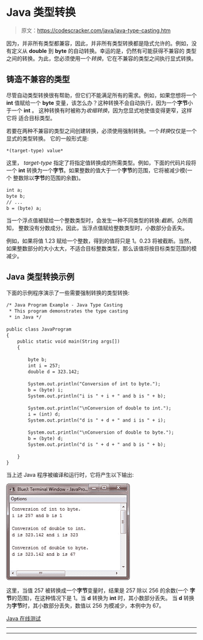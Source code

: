# Java 类型转换

> 原文：<https://codescracker.com/java/java-type-casting.htm>

因为，并非所有类型都兼容，因此，并非所有类型转换都是隐式允许的。例如，没有定义从 **double** 到 **byte** 的自动转换。幸运的是，仍然有可能获得不兼容的 类型之间的转换。为此，您必须使用一个*转换*，它在不兼容的类型之间执行显式转换。

## 铸造不兼容的类型

尽管自动类型转换很有帮助，但它们不能满足所有的需求。例如，如果您想将一个 **int** 值赋给一个 **byte** 变量，该怎么办？这种转换不会自动执行，因为一个**字节**小于一个 **int** 。 这种转换有时被称为*收缩转换*，因为您显式地使值变得更窄，这样它将 适合目标类型。

若要在两种不兼容的类型之间创建转换，必须使用强制转换。一个*转换*仅仅是一个显式的类型转换。 它的一般形式是:

```
*(target-type) value*
```

这里， *target-type* 指定了将指定值转换成的所需类型。例如，下面的代码片段将一个 **int** 转换为一个**字节**。如果整数的值大于一个**字节**的范围，它将被减少模(一个 整数除以**字节**的范围的余数)。

```
int a;
byte b;
// ...
b = (byte) a;
```

当一个浮点值被赋给一个整数类型时，会发生一种不同类型的转换:*截断*。众所周知， 整数没有分数成分。因此，当浮点值赋给整数类型时，小数部分会丢失。

例如，如果将值 1.23 赋给一个整数，得到的值将只是 1。0.23 将被截断。当然，如果整数部分的大小太大，不适合目标整数类型，那么该值将按目标类型范围的模减少。

## Java 类型转换示例

下面的示例程序演示了一些需要强制转换的类型转换:

```
/* Java Program Example - Java Type Casting
 * This program demonstrates the type casting
 * in Java */

public class JavaProgram
{   
    public static void main(String args[])
    {

        byte b;
        int i = 257;
        double d = 323.142;

        System.out.println("Conversion of int to byte.");
        b = (byte) i;
        System.out.println("i is " + i + " and b is " + b);

        System.out.println("\nConversion of double to int.");
        i = (int) d;
        System.out.println("d is " + d + " and i is " + i);

        System.out.println("\nConversion of double to byte.");
        b = (byte) d;
        System.out.println("d is " + d + " and b is " + b);

    }
}
```

当上述 Java 程序被编译和运行时，它将产生以下输出:

![java type casting](img/78e2ed1e12ce5161f10745607a051a6a.png)

这里，当值 257 被转换成一个**字节**变量时，结果是 257 除以 256 的余数(一个 **字节**的范围)，在这种情况下是 1。当 **d** 转换为 **int** 时，其小数部分丢失。 当 **d** 转换为**字节**时，其小数部分丢失，数值以 256 为模减少，本例中为 67。

[Java 在线测试](/exam/showtest.php?subid=1)

* * *

* * *